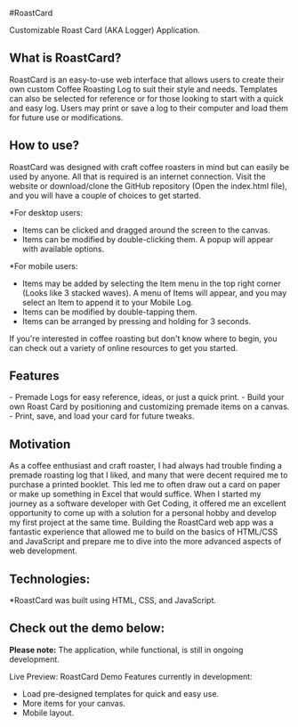 #RoastCard

Customizable Roast Card (AKA Logger) Application.

<h2>What is RoastCard?</h2>
<p>RoastCard is an easy-to-use web interface that allows users to create their own custom Coffee Roasting Log to suit their style and needs. Templates can also be selected for reference or for those looking to start with a quick and easy log. Users may print or save a log to their computer and load them for future use or modifications.</p>
<h2>How to use?</h2>
<p>RoastCard was designed with craft coffee roasters in mind but can easily be used by anyone. All that is required is an internet connection. Visit the website or download/clone the GitHub repository (Open the index.html file), and you will have a couple of choices to get started.</p>

*For desktop users:
- Items can be clicked and dragged around the screen to the canvas.
- Items can be modified by double-clicking them. A popup will appear with available options.

*For mobile users:
- Items may be added by selecting the Item menu in the top right corner (Looks like 3 stacked waves). A menu of Items will appear, and you may select an Item to append it to your Mobile Log.
- Items can be modified by double-tapping them.
- Items can be arranged by pressing and holding for 3 seconds.

If you're interested in coffee roasting but don't know where to begin, you can check out a variety of online resources to get you started.
<h2>Features</h2>
- Premade Logs for easy reference, ideas, or just a quick print.
- Build your own Roast Card by positioning and customizing premade items on a canvas.
- Print, save, and load your card for future tweaks.
<h2>Motivation</h2>
As a coffee enthusiast and craft roaster, I had always had trouble finding a premade roasting log that I liked, and many that were decent required me to purchase a printed booklet. This led me to often draw out a card on paper or make up something in Excel that would suffice. When I started my journey as a software developer with Get Coding, it offered me an excellent opportunity to come up with a solution for a personal hobby and develop my first project at the same time. Building the RoastCard web app was a fantastic experience that allowed me to build on the basics of HTML/CSS and JavaScript and prepare me to dive into the more advanced aspects of web development.
<h2>Technologies:</h2>
*RoastCard was built using HTML, CSS, and JavaScript.
<h2>Check out the demo below:</h2>

<b>Please note:</b> The application, while functional, is still in ongoing development.

Live Preview: RoastCard Demo
Features currently in development:
<ul>
<li>Load pre-designed templates for quick and easy use.</li>
<li>More items for your canvas.</li>
<li>Mobile layout.</li>
</ul>
